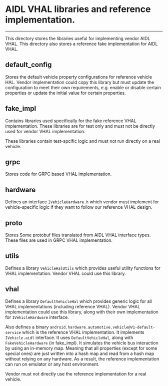 # AIDL VHAL libraries and reference implementation.
---

This directory stores the libraries useful for implementing vendor AIDL VHAL.
This directory also stores a reference fake implementation for AIDL VHAL.

## default_config

Stores the default vehicle property configurations for reference vehicle HAL.
Vendor implementation could copy this library but must update the configuration
to meet their own requirements, e.g. enable or disable certain properties or
update the initial value for certain properties.

##	fake_impl

Contains libraries used specifically for the fake reference VHAL implementation.
These libraries are for test only and must not be directly used for vendor
VHAL implementation.

These libraries contain test-spcific logic and must not run directly on a real
vehicle.

## grpc

Stores code for GRPC based VHAL implementation.

## hardware

Defines an interface `IVehicleHardware.h` which vendor must implement for
vehicle-specific logic if they want to follow our reference VHAL design.

## proto

Stores Some protobuf files translated from AIDL VHAL interface types. These
files are used in GRPC VHAL implementation.

## utils

Defines a library `VehicleHalUtils` which provides useful utility functions for
VHAL implementation. Vendor VHAL could use this library.

## vhal

Defines a library `DefaultVehicleHal` which provides generic logic for all VHAL
implementations (including reference VHAL). Vendor VHAL implementation could
use this library, along with their own implementation for `IVehicleHardware`
interface.

Also defines a binary `android.hardware.automotive.vehicle@V1-default-service`
which is the reference VHAL implementation. It implements `IVehicle.aidl`
interface. It uses `DefaultVehicleHal`, along with `FakeVehicleHardware`
(in fake_impl). It simulates the vehicle bus interaction by using an
in-memory map. Meaning that all properties (except for some special ones) are
just written into a hash map and read from a hash map without relying on any
hardware. As a result, the reference implementation can run on emulator or
any host environment.

Vendor must not directly use the reference implementation for a real vehicle.
